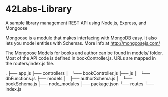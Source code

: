 # 42Labs-Library

A sample library management REST API using Node.js, Express, and Mongoose

Mongoose is a module that makes interfacing with MongoDB easy. It also lets you model entities with Schemas.
More info at http://mongoosejs.com/

The Mongoose Models for books and author can be found in models/ folder.
Most of the API code is defined in bookController.js.
URLs are mapped in the routers/index.js file.

.
├── app.js
├── controllers
│   └── bookController.js
├── js
│   └── dbFunctions.js
├── models
│   ├── authorSchema.js
│   └── bookSchema.js
├── node_modules
├── package.json
└── routes
    └── index.js
